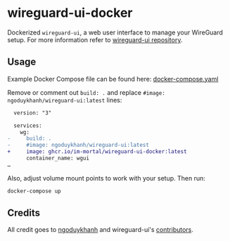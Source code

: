 # wireguard-ui-docker

Dockerized `wireguard-ui`, a web user interface to manage your WireGuard setup.
For more information refer to [wireguard-ui repository](//github.com/ngoduykhanh/wireguard-ui).

## Usage

Example Docker Compose file can be found here: [docker-compose.yaml](https://github.com/ngoduykhanh/wireguard-ui/blob/master/docker-compose.yaml)

Remove or comment out `build: .` and replace `#image: ngoduykhanh/wireguard-ui:latest` lines:
```diff
  version: "3"

  services:
    wg:
-     build: .
-     #image: ngoduykhanh/wireguard-ui:latest
+     image: ghcr.io/im-mortal/wireguard-ui-docker:latest
      container_name: wgui
…
```

Also, adjust volume mount points to work with your setup. Then run:
```sh
docker-compose up
```


## Credits

All credit goes to [ngoduykhanh](//github.com/ngoduykhanh) and wireguard-ui's [contributors](//github.com/ngoduykhanh/wireguard-ui/graphs/contributors).
